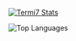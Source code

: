 [![Termi7 Stats](https://github-readme-stats.vercel.app/api?username=Termi7&show_icons=true&theme=radical)](https://github.com/anuraghazra/github-readme-stats)

![Top Languages](https://github-readme-stats.vercel.app/api/top-langs/?username=CameronWDavis&theme=tokyonight)
